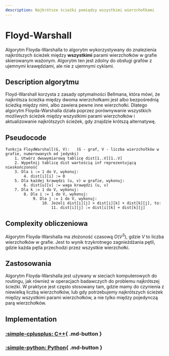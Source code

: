 ```yaml
---
description: Najkrótsze ścieżki pomiędzy wszystkimi wierzchołkami
---
```


# Floyd-Warshall

Algorytm Floyda-Warshalla to algorytm wykorzystywany do znalezienia najkrótszych ścieżek między **wszystkimi** parami wierzchołków w grafie skierowanym ważonym. Algorytm ten jest zdolny do obsługi grafów z ujemnymi krawędziami, ale nie z ujemnymi cyklami.

## Description algorytmu

Floyd-Warshall korzysta z zasady optymalności Bellmana, która mówi, że najkrótsza ścieżka między dwoma wierzchołkami jest albo bezpośrednią ścieżką między nimi, albo zawiera pewne inne wierzchołki. Dlatego algorytm Floyda-Warshalla działa poprzez porównywanie wszystkich możliwych ścieżek między wszystkimi parami wierzchołków i aktualizowanie najkrótszych ścieżek, gdy znajdzie krótszą alternatywę.

## Pseudocode

```
funkcja FloydWarshall(G, V):   (G - graf, V - liczba wierzchołków w grafie, numerowanych od jedynki)
    1. Utwórz dwuwymiarową tablicę dist[1..V][1..V]
    2. Wypełnij tablicę dist wartością inf reprezentującą nieskończoność
    3. Dla i := 1 do V, wykonuj:
        4. dist[i][i] := 0
    5. Dla każdej krawędzi (u, v) w grafie, wykonuj:
        6. dist[u][v] := waga krawędzi (u, v)
    7. Dla k := 1 do V, wykonuj:
        8. Dla i := 1 do V, wykonuj:
            9. Dla j := 1 do V, wykonuj:
                10. Jeżeli dist[i][j] > dist[i][k] + dist[k][j], to:
                    11. dist[i][j] := dist[i][k] + dist[k][j]
```

## Complexity obliczeniowa

Algorytm Floyda-Warshalla ma złożoność czasową $O(V^3)$, gdzie $V$ to liczba wierzchołków w grafie. Jest to wynik trzykrotnego zagnieżdżania pętli, gdzie każda pętla przechodzi przez wszystkie wierzchołki.

## Zastosowania

Algorytm Floyda-Warshalla jest używany w sieciach komputerowych do routingu, jak również w operacjach badawczych do problemu najkrótszej ścieżki. W praktyce jest często stosowany tam, gdzie mamy do czynienia z niewielką liczbą wierzchołków, lub gdy potrzebujemy najkrótszych ścieżek między wszystkimi parami wierzchołków, a nie tylko między pojedynczą parą wierzchołków.

## Implementation

### [:simple-cplusplus: C++](../../programming/c++/algorithms/graphs/floyd-warshall.md){ .md-button }

### [:simple-python: Python](../../programming/python/algorithms/graphs/floyd-warshall.md){ .md-button }
